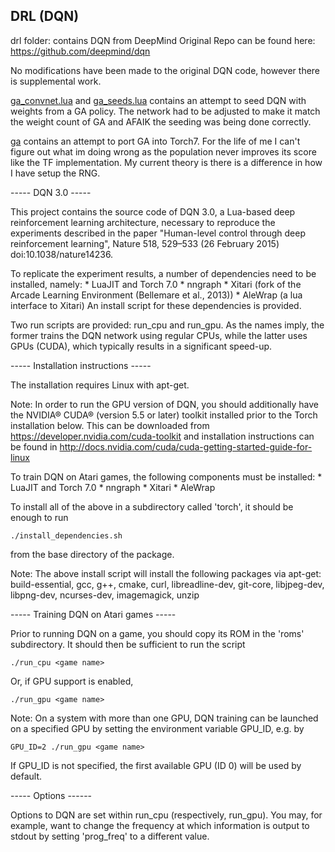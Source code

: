 
## DRL (DQN)
drl folder: contains DQN from DeepMind
Original Repo can be found here: https://github.com/deepmind/dqn

No modifications have been made to the original DQN code, however there is supplemental work.

[ga_convnet.lua](./dqn/ga_convnet.lua) and [ga_seeds.lua](./dqn/ga_seeds.lua) contains an attempt to seed DQN with weights from a GA policy. The network had to be adjusted to make it match the weight count of GA and AFAIK the seeding was being done correctly.

[ga](./ga/) contains an attempt to port GA into Torch7. For the life of me I can't figure out what im doing wrong as the population never improves its score like the TF implementation. My current theory is there is a difference in how I have setup the RNG.



----- DQN 3.0 -----

This project contains the source code of DQN 3.0, a Lua-based deep reinforcement
learning architecture, necessary to reproduce the experiments
described in the paper "Human-level control through deep reinforcement
learning", Nature 518, 529–533 (26 February 2015) doi:10.1038/nature14236.

To replicate the experiment results, a number of dependencies need to be
installed, namely:
    * LuaJIT and Torch 7.0
    * nngraph
    * Xitari (fork of the Arcade Learning Environment (Bellemare et al., 2013))
    * AleWrap (a lua interface to Xitari)
An install script for these dependencies is provided.

Two run scripts are provided: run_cpu and run_gpu. As the names imply,
the former trains the DQN network using regular CPUs, while the latter uses
GPUs (CUDA), which typically results in a significant speed-up.



----- Installation instructions -----

The installation requires Linux with apt-get.

Note: In order to run the GPU version of DQN, you should additionally have the
NVIDIA® CUDA® (version 5.5 or later) toolkit installed prior to the Torch
installation below.
This can be downloaded from https://developer.nvidia.com/cuda-toolkit
and installation instructions can be found in
http://docs.nvidia.com/cuda/cuda-getting-started-guide-for-linux


To train DQN on Atari games, the following components must be installed:
    * LuaJIT and Torch 7.0
    * nngraph
    * Xitari
    * AleWrap

To install all of the above in a subdirectory called 'torch', it should be enough to run

    ./install_dependencies.sh

from the base directory of the package.


Note: The above install script will install the following packages via apt-get:
build-essential, gcc, g++, cmake, curl, libreadline-dev, git-core, libjpeg-dev,
libpng-dev, ncurses-dev, imagemagick, unzip



----- Training DQN on Atari games -----

Prior to running DQN on a game, you should copy its ROM in the 'roms' subdirectory.
It should then be sufficient to run the script

    ./run_cpu <game name>

Or, if GPU support is enabled,

    ./run_gpu <game name>


Note: On a system with more than one GPU, DQN training can be launched on a
specified GPU by setting the environment variable GPU_ID, e.g. by

    GPU_ID=2 ./run_gpu <game name>

If GPU_ID is not specified, the first available GPU (ID 0) will be used by default.



----- Options ------

Options to DQN are set within run_cpu (respectively, run_gpu). You may,
for example, want to change the frequency at which information is output 
to stdout by setting 'prog_freq' to a different value.
